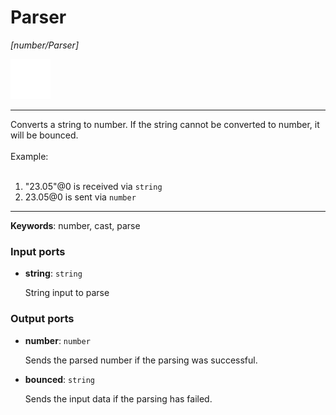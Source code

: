 # Parser

_[number/Parser]_

![icon](</assets/icons/cbb85c56-3c8f-4e5e-afdd-a9dd9e84385d.png>)

---

Converts a string to number. If the string cannot be converted to number, it will be bounced.<br>
<br>
Example:<br>
<br>
1. "23.05"@0 is received via `string`<br>
2. 23.05@0 is sent via `number`<br>

---

__Keywords__: number, cast, parse

### Input ports

* __string__: ` string `

    String input to parse<br>

### Output ports

* __number__: ` number `

    Sends the parsed number if the parsing was successful.<br>


* __bounced__: ` string `

    Sends the input data if the parsing has failed.<br>

